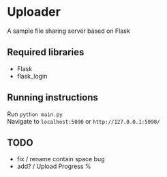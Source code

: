 # Uploader
A sample file sharing server based on Flask

## Required libraries 
* Flask
* flask_login

## Running instructions
Run `python main.py`<br>
Navigate to `localhost:5090` or `http://127.0.0.1:5090/`


## TODO

<!-- * add / name changing -->
<!-- * add / Download count -->
<!-- * fix / select file (delete) button text location -->
<!-- * add / det file change in dir and add it into sql -->
<!-- * fix / Download Count not include preview -->
<!-- * add / Prview a photo or a doc -->
<!-- * fix / multi select bug -->
<!-- * add / Download multi file as zip -->
<!-- * fix / mobile multi download not working -->
<!-- * add / esc key to close popup -->
<!-- * add / file zipping animation -->
<!-- * fix / rename chinese bypass -->
<!-- * add / search file -->

* fix / rename contain space bug
* add? / Upload Progress %

